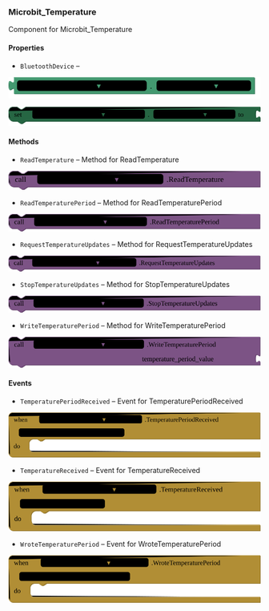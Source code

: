 ### Microbit_Temperature

Component for Microbit_Temperature

#### Properties

+ <a name="BluetoothDevice"></a>`BluetoothDevice` – 


![get Microbit_Temperature1 BluetoothDevice ](blocks/Microbit_Temperature.BluetoothDevice_getter.svg)


![set Microbit_Temperature1 BluetoothDevice  to](blocks/Microbit_Temperature.BluetoothDevice_setter.svg)

#### Methods

+ <a name="ReadTemperature"></a>`ReadTemperature` – Method for ReadTemperature

![call Microbit_Temperature1 ReadTemperature](blocks/Microbit_Temperature.ReadTemperature.svg)

+ <a name="ReadTemperaturePeriod"></a>`ReadTemperaturePeriod` – Method for ReadTemperaturePeriod

![call Microbit_Temperature1 ReadTemperaturePeriod](blocks/Microbit_Temperature.ReadTemperaturePeriod.svg)

+ <a name="RequestTemperatureUpdates"></a>`RequestTemperatureUpdates` – Method for RequestTemperatureUpdates

![call Microbit_Temperature1 RequestTemperatureUpdates](blocks/Microbit_Temperature.RequestTemperatureUpdates.svg)

+ <a name="StopTemperatureUpdates"></a>`StopTemperatureUpdates` – Method for StopTemperatureUpdates

![call Microbit_Temperature1 StopTemperatureUpdates](blocks/Microbit_Temperature.StopTemperatureUpdates.svg)

+ <a name="WriteTemperaturePeriod"></a>`WriteTemperaturePeriod` – Method for WriteTemperaturePeriod

![call Microbit_Temperature1 WriteTemperaturePeriodtemperature_period_value](blocks/Microbit_Temperature.WriteTemperaturePeriod.svg)

#### Events

+ <a name="TemperaturePeriodReceived"></a>`TemperaturePeriodReceived` – Event for TemperaturePeriodReceived

![when Microbit_Temperature1 TemperaturePeriodReceived temperature_period_value do](blocks/Microbit_Temperature.TemperaturePeriodReceived.svg)

+ <a name="TemperatureReceived"></a>`TemperatureReceived` – Event for TemperatureReceived

![when Microbit_Temperature1 TemperatureReceived temperature_value do](blocks/Microbit_Temperature.TemperatureReceived.svg)

+ <a name="WroteTemperaturePeriod"></a>`WroteTemperaturePeriod` – Event for WroteTemperaturePeriod

![when Microbit_Temperature1 WroteTemperaturePeriod temperature_period_value do](blocks/Microbit_Temperature.WroteTemperaturePeriod.svg)


